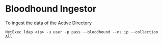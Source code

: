 # Bloodhound Ingestor

To ingest the data of the Active Directory

```
NetExec ldap <ip> -u user -p pass --bloodhound --ns ip --collection All
```
